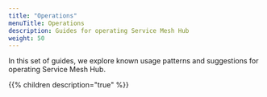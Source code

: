 ```yaml
---
title: "Operations"
menuTitle: Operations
description: Guides for operating Service Mesh Hub
weight: 50
---
```


In this set of guides, we explore known usage patterns and suggestions for operating Service Mesh Hub.


{{% children description="true" %}}
